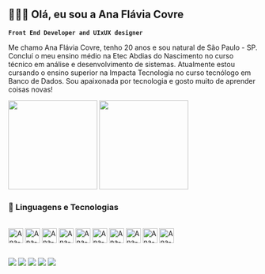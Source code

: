 ## 👩🏻‍💻 Olá, eu sou a Ana Flávia Covre 

**`Front End Developer and UIxUX designer`**<br>

Me chamo Ana Flávia Covre, tenho 20 anos e sou natural de São Paulo - SP.
Concluí o meu ensino médio na Etec Abdias do Nascimento no curso técnico
em análise e desenvolvimento de sistemas. Atualmente estou cursando o ensino
superior na Impacta Tecnologia no curso tecnólogo em Banco de Dados.
Sou apaixonada por tecnologia e gosto muito de aprender coisas novas!

<div>
    <img height="180em" src="https://github-readme-stats.vercel.app/api?username=anaflaviacv&show_icons=true&theme=radical"/>
    <img height="180em" src="https://github-readme-stats.vercel.app/api/top-langs/?username=anaflaviacv&layout=compact&theme=radical"/>
</div>

 ### 🤖 Linguagens e Tecnologias 
<div style="display: inline_block"><br>
     
  <img align="center" alt="Ana-python" height="30" whidth="40" src="https://cdn.jsdelivr.net/gh/devicons/devicon/icons/python/python-original.svg" />
  <img align="center" alt="Ana-jupiter" height="30" whidth="40" src="https://cdn.jsdelivr.net/gh/devicons/devicon/icons/jupyter/jupyter-original-wordmark.svg" />
  <img align="center" alt="Ana-mysql" height="30" whidth="40" src="https://cdn.jsdelivr.net/gh/devicons/devicon/icons/mysql/mysql-original-wordmark.svg" />
  <img align="center" alt="Ana-vscode" height="30" whidth="40"  src="https://cdn.jsdelivr.net/gh/devicons/devicon/icons/vscode/vscode-original.svg" /> 
  <img align="center" alt="Ana-javascript" height="30" whidth="40"  src="https://cdn.jsdelivr.net/gh/devicons/devicon@latest/icons/javascript/javascript-original.svg"/>
  <img align="center" alt="Ana-html" height="30" whidth="40"  src="https://cdn.jsdelivr.net/gh/devicons/devicon@latest/icons/html5/html5-original-wordmark.svg"/>
  <img align="center" alt="Ana-css" height="30" whidth="40"  src="https://cdn.jsdelivr.net/gh/devicons/devicon@latest/icons/css3/css3-original-wordmark.svg" />
  <img align="center" alt="Ana-react" height="30" whidth="40"  src="https://cdn.jsdelivr.net/gh/devicons/devicon@latest/icons/react/react-original-wordmark.svg"/>
  <img align="center" alt="Ana-Angular" height="30" whidth="40"  src="https://cdn.jsdelivr.net/gh/devicons/devicon@latest/icons/angular/angular-original.svg" />
  <img align="center" alt="Ana-Angular" height="30" whidth="40"  src="https://cdn.jsdelivr.net/gh/devicons/devicon@latest/icons/typescript/typescript-original.svg" />

</div>  

   
##

<div>
 
  <a href="https://www.instagram.com/anafviaaa/" target="_blank"><img src="https://img.shields.io/badge/Instagram-E4405F?style=for-the-badge&logo=instagram&logoColor=white" target="_blank"></a>
  <a href="https://www.linkedin.com/in/ana-flavia-covre/" target="_blank"><img src="https://img.shields.io/badge/LinkedIn-0077B5?style=for-the-badge&logo=linkedin&logoColor=white" target="_blank"></a>
 <a href="https://github.com/anaflaviacv" target="_blank"><img src="https://img.shields.io/badge/GitHub-100000?style=for-the-badge&logo=github&logoColor=white" target="_blank"></a>
 <a href="anaflaviacovre@gmail.com" target="_blank"><img src="https://img.shields.io/badge/Gmail-D14836?style=for-the-badge&logo=gmail&logoColor=white" target="_blank"></a>
 <a href="https://discord.com/channels/@me" target="_blank"><img src="https://img.shields.io/badge/Discord-7289DA?style=for-the-badge&logo=discord&logoColor=white" target="_blank"></a>
</div>

##

